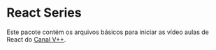 # React Series
Este pacote contém os arquivos básicos para iniciar as vídeo aulas
de React do [Canal V++](http://kodezilla.teachable.com/courses).
